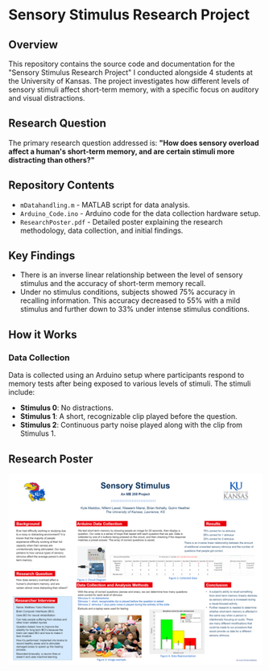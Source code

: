 # Sensory Stimulus Research Project

## Overview
This repository contains the source code and documentation for the "Sensory Stimulus Research Project" I conducted alongside 4 students at the University of Kansas. The project investigates how different levels of sensory stimuli affect short-term memory, with a specific focus on auditory and visual distractions.

## Research Question
The primary research question addressed is:
**"How does sensory overload affect a human's short-term memory, and are certain stimuli more distracting than others?"**

## Repository Contents
- `mDatahandling.m` - MATLAB script for data analysis.
- `Arduino_Code.ino` - Arduino code for the data collection hardware setup.
- `ResearchPoster.pdf` - Detailed poster explaining the research methodology, data collection, and initial findings.

## Key Findings
- There is an inverse linear relationship between the level of sensory stimulus and the accuracy of short-term memory recall.
- Under no stimulus conditions, subjects showed 75% accuracy in recalling information. This accuracy decreased to 55% with a mild stimulus and further down to 33% under intense stimulus conditions.

## How it Works
### Data Collection
Data is collected using an Arduino setup where participants respond to memory tests after being exposed to various levels of stimuli. The stimuli include:
- **Stimulus 0**: No distractions.
- **Stimulus 1**: A short, recognizable clip played before the question.
- **Stimulus 2**: Continuous party noise played along with the clip from Stimulus 1.
  
## Research Poster
<div align="center">
  <img src="ResearchPoster.png" alt="alt text" />
</div>
